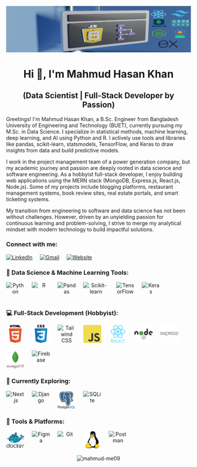 <img src="./assets/banner.jpeg" alt="Banner" border="0">
<h1 align="center">Hi 👋, I'm Mahmud Hasan Khan</h1>
<h2 align="center">(Data Scientist | Full-Stack Developer by Passion)</h2>

<p text-align="justify">
Greetings! I'm Mahmud Hasan Khan, a B.Sc. Engineer from Bangladesh University of Engineering and Technology (BUET), currently pursuing my M.Sc. in Data Science. I specialize in statistical methods, machine learning, deep learning, and AI using Python and R. I actively use tools and libraries like pandas, scikit-learn, statsmodels, TensorFlow, and Keras to draw insights from data and build predictive models.

I work in the project management team of a power generation company, but my academic journey and passion are deeply rooted in data science and software engineering. As a hobbyist full-stack developer, I enjoy building web applications using the MERN stack (MongoDB, Express.js, React.js, Node.js). Some of my projects include blogging platforms, restaurant management systems, book review sites, real estate portals, and smart ticketing systems.

My transition from engineering to software and data science has not been without challenges. However, driven by an unyielding passion for continuous learning and problem-solving, I strive to merge my analytical mindset with modern technology to build impactful solutions. 
</p>

<h3 align="left">Connect with me:</h3>
<p align="middle" style="display: flex; flex-wrap: wrap; gap: 20px;">
  <a href="https://www.linkedin.com/in/mahmud-hasan-webdev" target="_blank" rel="noopener"><img src="https://www.vectorlogo.zone/logos/linkedin/linkedin-ar21.svg" alt="LinkedIn" border="0"></a>
  <a href="mailto:mahmud.me09@gmail.com" rel="noopener"><img src="https://www.vectorlogo.zone/logos/gmail/gmail-ar21.svg" alt="Gmail" border="0"></a>
  <a href="https://mahmud-me09.github.io/mahmud-me09/" target="_blank" rel="noopener"><img src="./assets/website.ico" alt="Website" border="0"></a>
</p>

<h3 align="left">🧠 Data Science & Machine Learning Tools:</h3>
<p align="middle" style="display: flex; flex-wrap: wrap; gap: 20px;">
  <img src="https://www.vectorlogo.zone/logos/python/python-icon.svg" alt="Python" width="50" height="50"/>
  <img src="https://www.vectorlogo.zone/logos/r-project/r-project-icon.svg" alt="R" width="50" height="50"/>
  <img src="https://cdn.jsdelivr.net/gh/devicons/devicon/icons/pandas/pandas-original.svg" alt="Pandas" width="50" height="50"/>
  <img src="https://upload.wikimedia.org/wikipedia/commons/0/05/Scikit_learn_logo_small.svg" alt="Scikit-learn" width="70" height="50"/>
  <img src="https://cdn.jsdelivr.net/gh/devicons/devicon/icons/tensorflow/tensorflow-original.svg" alt="TensorFlow" width="50" height="50"/>
  <img src="https://cdn.jsdelivr.net/gh/devicons/devicon/icons/keras/keras-original.svg" alt="Keras" width="50" height="50"/>
</p>

<h3 align="left">💻 Full-Stack Development (Hobbyist):</h3>
<p align="middle" style="display: flex; flex-wrap: wrap; gap: 20px;">
  <img src="https://raw.githubusercontent.com/devicons/devicon/master/icons/html5/html5-original-wordmark.svg" alt="HTML5" width="50" height="50"/>
  <img src="https://raw.githubusercontent.com/devicons/devicon/master/icons/css3/css3-original-wordmark.svg" alt="CSS3" width="50" height="50"/>
  <img src="https://www.vectorlogo.zone/logos/tailwindcss/tailwindcss-icon.svg" alt="Tailwind CSS" width="50" height="50"/>
  <img src="https://raw.githubusercontent.com/devicons/devicon/master/icons/javascript/javascript-original.svg" alt="JavaScript" width="50" height="50"/>
  <img src="https://raw.githubusercontent.com/devicons/devicon/master/icons/react/react-original-wordmark.svg" alt="React" width="50" height="50"/>
  <img src="https://raw.githubusercontent.com/devicons/devicon/master/icons/nodejs/nodejs-original-wordmark.svg" alt="Node.js" width="50" height="50"/>
  <img src="https://raw.githubusercontent.com/devicons/devicon/master/icons/express/express-original-wordmark.svg" alt="Express.js" width="50" height="50"/>
  <img src="https://raw.githubusercontent.com/devicons/devicon/master/icons/mongodb/mongodb-original-wordmark.svg" alt="MongoDB" width="50" height="50"/>
  <img src="https://www.vectorlogo.zone/logos/firebase/firebase-icon.svg" alt="Firebase" width="50" height="50"/>
</p>

<h3 align="left">🌱 Currently Exploring:</h3>
<p align="middle" style="display: flex; flex-wrap: wrap; gap: 20px;">
  <img src="https://cdn.worldvectorlogo.com/logos/nextjs-2.svg" alt="Next.js" width="50" height="50"/>
  <img src="https://cdn.worldvectorlogo.com/logos/django.svg" alt="Django" width="50" height="50"/>
  <img src="https://raw.githubusercontent.com/devicons/devicon/master/icons/postgresql/postgresql-original-wordmark.svg" alt="PostgreSQL" width="50" height="50"/>
  <img src="https://www.vectorlogo.zone/logos/sqlite/sqlite-icon.svg" alt="SQLite" width="50" height="50"/>
</p>

<h3 align="left">🧰 Tools & Platforms:</h3>
<p align="middle" style="display: flex; flex-wrap: wrap; gap: 20px;">
  <img src="https://raw.githubusercontent.com/devicons/devicon/master/icons/docker/docker-original-wordmark.svg" alt="Docker" width="50" height="50"/>
  <img src="https://www.vectorlogo.zone/logos/figma/figma-icon.svg" alt="Figma" width="50" height="50"/>
  <img src="https://www.vectorlogo.zone/logos/git-scm/git-scm-icon.svg" alt="Git" width="50" height="50"/>
  <img src="https://raw.githubusercontent.com/devicons/devicon/master/icons/linux/linux-original.svg" alt="Linux" width="50" height="50"/>
  <img src="https://www.vectorlogo.zone/logos/getpostman/getpostman-icon.svg" alt="Postman" width="50" height="50"/>
</p>

<p align="center" style="width:100%">
  <img align="center" src="https://github-readme-stats.vercel.app/api/top-langs?username=mahmud-me09&show_icons=true&locale=en&layout=compact" alt="mahmud-me09" />
</p>
